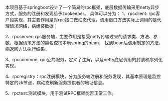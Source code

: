 本项目基于springboot设计了一个简易的rpc框架，底层数据传输采用netty异步方式，服务的注册和发现给予zookeeper。
具体可以分为：
1、rpcclient: rpc客户段实现，其主要作用是对rpc接口做动态代理，调用借口方法实际上调用的是代理请求网络，病组装数据；

2、rpcserver: rpc服务端，主要作用是接受netty传输过来的请求类、方法、参数，根据请求方法的类名查找本地spring的bean，
   找到bean后调用制定的方法，病返回方法执行结果。

3、rpccommon: rpc公共服务，定义了注解，以及netty底层调用的封装和序列化实现。

4、rpcregistry：rpc注册模块，分为服务端注册和服务发现，其基本原理是监控特定的zk节点，病动态刷新服务提供者的地址信息。

5、rpctest:测试模块，用于测试RPC框架能否正常工作。